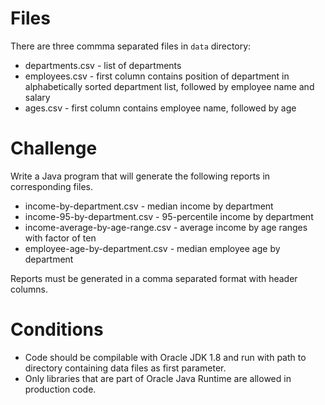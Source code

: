 # Files

There are three commma separated files in `data` directory:

 * departments.csv  - list of departments
 * employees.csv    - first column contains position of department in alphabetically sorted department list, followed by employee name and salary
 * ages.csv         - first column contains employee name, followed by age

# Challenge

Write a Java program that will generate the following reports in corresponding files.

 * income-by-department.csv - median income by department
 * income-95-by-department.csv - 95-percentile income by department
 * income-average-by-age-range.csv - average income by age ranges with factor of ten
 * employee-age-by-department.csv - median employee age by department

Reports must be generated in a comma separated format with header columns.

# Conditions

 * Code should be compilable with Oracle JDK 1.8 and run with path to directory containing data files as first parameter.
 * Only libraries that are part of Oracle Java Runtime are allowed in production code.
